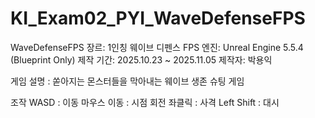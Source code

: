 # KI_Exam02_PYI_WaveDefenseFPS
WaveDefenseFPS
장르: 1인칭 웨이브 디펜스 FPS
엔진: Unreal Engine 5.5.4 (Blueprint Only)
제작 기간: 2025.10.23 ~ 2025.11.05
제작자: 박용익

게임 설명 : 쏟아지는 몬스터들을 막아내는 웨이브 생존 슈팅 게임

조작
WASD : 이동
마우스 이동 :	시점 회전
좌클릭 :	사격
Left Shift :	대시
